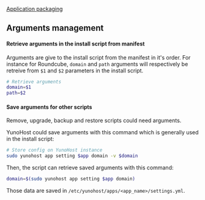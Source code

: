 <a class="btn btn-lg btn-default" href="packaging_apps_en">Application packaging</a>

## Arguments management
#### Retrieve arguments in the install script from manifest
Arguments are give to the install script from the manifest in it's order. For instance for Roundcube, `domain` and `path` arguments will respectively be retreive from `$1` and `$2` parameters in the install script.

```bash
# Retrieve arguments
domain=$1
path=$2
```

#### Save arguments for other scripts
Remove, upgrade, backup and restore scripts could need arguments.

YunoHost could save arguments with this command which is generally used in the install script:
```bash
# Store config on YunoHost instance
sudo yunohost app setting $app domain -v $domain
```

Then, the script can retrieve saved arguments with this command:
```bash
domain=$(sudo yunohost app setting $app domain)
```

Those data are saved in `/etc/yunohost/apps/<app_name>/settings.yml`.